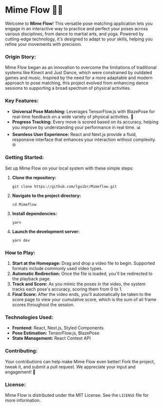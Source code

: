 # Mime Flow 🕺💃

Welcome to **Mime Flow**! This versatile pose matching application lets you engage in an interactive way to practice and perfect your poses across various disciplines, from dance to martial arts, and yoga. Powered by cutting-edge technology, it's designed to adapt to your skills, helping you refine your movements with precision.

### Origin Story:

Mime Flow began as an innovation to overcome the limitations of traditional systems like Kinect and Just Dance, which were constrained by outdated games and music. Inspired by the need for a more adaptable and modern approach to pose matching, this project evolved from enhancing dance sessions to supporting a broad spectrum of physical activities.

### Key Features:

- **Universal Pose Matching:** Leverages TensorFlow.js with BlazePose for real-time feedback on a wide variety of physical activities. 🌟
- **Progress Tracking:** Every move is scored based on its accuracy, helping you improve by understanding your performance in real time. 📊
- **Seamless User Experience:** React and Next.js provide a fluid, responsive interface that enhances your interaction without complexity. 🌐

### Getting Started:

Set up Mime Flow on your local system with these simple steps:

1. **Clone the repository:**
   ```
   git clone https://github.com/lguibr/Mimeflow.git
   ```
2. **Navigate to the project directory:**
   ```
   cd Mimeflow
   ```
3. **Install dependencies:**
   ```
   yarn
   ```
4. **Launch the development server:**
   ```
   yarn dev
   ```

### How to Play:

1. **Start at the Homepage:** Drag and drop a video file to begin. Supported formats include commonly used video types.
2. **Automatic Redirection:** Once the file is loaded, you'll be redirected to the playback page.
3. **Track and Score:** As you mimic the poses in the video, the system tracks each pose's accuracy, scoring them from 0 to 1.
4. **Final Score:** After the video ends, you'll automatically be taken to the score page to view your cumulative score, which is the sum of all frame scores throughout the session.

### Technologies Used:

- **Frontend:** React, Next.js, Styled Components
- **Pose Estimation:** TensorFlow.js, BlazePose
- **State Management:** React Context API

### Contributing:

Your contributions can help make Mime Flow even better! Fork the project, tweak it, and submit a pull request. We appreciate your input and engagement! 🌟

### License:

Mime Flow is distributed under the MIT License. See the `LICENSE` file for more information.
